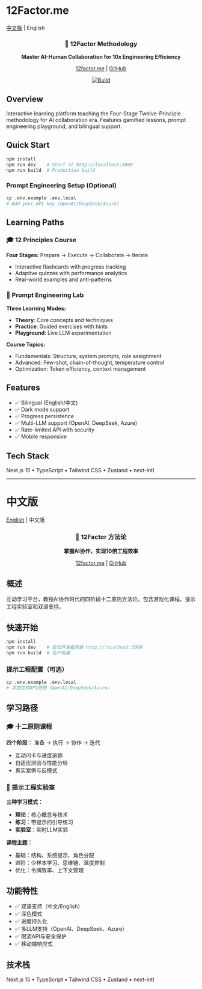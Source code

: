 # 12Factor.me

[中文版](#中文版) | English

<div align="center">
  <h3>🎯 12Factor Methodology</h3>
  <p><strong>Master AI-Human Collaboration for 10x Engineering Efficiency</strong></p>
  <p><a href="https://12factor.me">12factor.me</a> | <a href="https://github.com/wquguru/12factor">GitHub</a></p>
  
  [![Build](https://github.com/wquguru/12factor/actions/workflows/build.yml/badge.svg)](https://github.com/wquguru/12factor/actions/workflows/build.yml)
</div>

## Overview

Interactive learning platform teaching the Four-Stage Twelve-Principle methodology for AI collaboration era. Features gamified lessons, prompt engineering playground, and bilingual support.

## Quick Start

```bash
npm install
npm run dev    # Start at http://localhost:3000
npm run build  # Production build
```

### Prompt Engineering Setup (Optional)

```bash
cp .env.example .env.local
# Add your API key (OpenAI/DeepSeek/Azure)
```

## Learning Paths

### 🎓 12 Principles Course
**Four Stages:** Prepare → Execute → Collaborate → Iterate
- Interactive flashcards with progress tracking
- Adaptive quizzes with performance analytics
- Real-world examples and anti-patterns

### 🤖 Prompt Engineering Lab
**Three Learning Modes:**
- **Theory**: Core concepts and techniques
- **Practice**: Guided exercises with hints
- **Playground**: Live LLM experimentation

**Course Topics:**
- Fundamentals: Structure, system prompts, role assignment
- Advanced: Few-shot, chain-of-thought, temperature control
- Optimization: Token efficiency, context management

## Features

- ✅ Bilingual (English/中文)
- ✅ Dark mode support
- ✅ Progress persistence
- ✅ Multi-LLM support (OpenAI, DeepSeek, Azure)
- ✅ Rate-limited API with security
- ✅ Mobile responsive

## Tech Stack

Next.js 15 • TypeScript • Tailwind CSS • Zustand • next-intl

---

# 中文版

[English](#12factorme) | 中文版

<div align="center">
  <h3>🎯 12Factor 方法论</h3>
  <p><strong>掌握AI协作，实现10倍工程效率</strong></p>
  <p><a href="https://12factor.me">12factor.me</a> | <a href="https://github.com/wquguru/12factor">GitHub</a></p>
</div>

## 概述

互动学习平台，教授AI协作时代的四阶段十二原则方法论。包含游戏化课程、提示工程实验室和双语支持。

## 快速开始

```bash
npm install
npm run dev    # 启动开发服务器 http://localhost:3000
npm run build  # 生产构建
```

### 提示工程配置（可选）

```bash
cp .env.example .env.local
# 添加您的API密钥（OpenAI/DeepSeek/Azure）
```

## 学习路径

### 🎓 十二原则课程
**四个阶段：** 准备 → 执行 → 协作 → 迭代
- 互动闪卡与进度追踪
- 自适应测验与性能分析
- 真实案例与反模式

### 🤖 提示工程实验室
**三种学习模式：**
- **理论**：核心概念与技术
- **练习**：带提示的引导练习
- **实验室**：实时LLM实验

**课程主题：**
- 基础：结构、系统提示、角色分配
- 进阶：少样本学习、思维链、温度控制
- 优化：令牌效率、上下文管理

## 功能特性

- ✅ 双语支持（中文/English）
- ✅ 深色模式
- ✅ 进度持久化
- ✅ 多LLM支持（OpenAI、DeepSeek、Azure）
- ✅ 限流API与安全保护
- ✅ 移动端响应式

## 技术栈

Next.js 15 • TypeScript • Tailwind CSS • Zustand • next-intl
